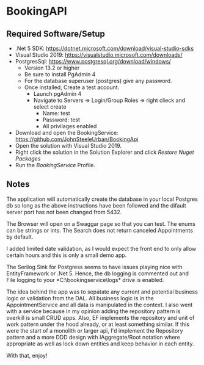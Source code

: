 # BookingAPI

## Required Software/Setup

- .Net 5 SDK: https://dotnet.microsoft.com/download/visual-studio-sdks
- Visual Studio 2019: https://visualstudio.microsoft.com/downloads/
- PostgresSql:  https://www.postgresql.org/download/windows/
    -  Version 13.2 or higher
    - Be sure to install PgAdmin 4
    - For the database superuser (postgres) give any password.
    - Once installed, Create a test account.
        - Launch pgAdmin 4
        - Navigate to Servers => Login/Group Roles => right clieck and select create
            - Name: test
            - Password: test
            - All privilages enabled 
- Download and open the BookingService: https://github.com/JohnSteeleUrban/BookingApi
- Open the solution with Visual Studio 2019.
- Right click the solution in the Solution Explorer and click *Restore Nuget Packages*
- Run the *BookingService* Profile.


## Notes
The application will automatically create the database in your local Postgres db so long as the above instructions have been followed and the difault server port has not been changed from 5432.

The Browser will open on a Swaggar page so that you can test.  The enums can be strings or ints. The Search does not return canceled Appointments by default.

I added limited date validation, as I would expect the front end to only allow certain hours and this is only a small demo app.

The Serilog Sink for Postgress seems to have issues playing nice with EntityFramework or .Net 5.  Hence, the db logging is commented out and File logging to your *C:\bookingservice\logs\* drive is enabled.

The idea behind the app was to sepatate any current and potential business logic or validation from the DAL.  All business logic is in the AppointmentService and all data is manipulated in the context.  I also went with a service because in my opinion adding the repository pattern is overkill is small CRUD apps.  Also, EF implements the repository and unit of work pattern under the hood already, or at least something similar.  If this were the start of a monolith or larger api, I'd implement the Repository pattern and a more DDD design with IAggregate/Root notation where appropriate as well as lock down entities and keep behavior in each entity.

With that, enjoy!
